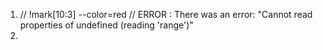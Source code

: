 1. // !mark[10:3] --color=red // ERROR : There was an error: "Cannot read properties of undefined (reading 'range')"
2.